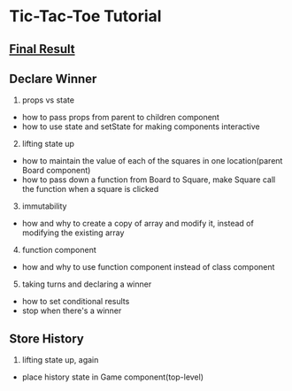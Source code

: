 # Tic-Tac-Toe Tutorial

## [Final Result](https://codepen.io/gaearon/pen/gWWZgR?editors=0010)

## Declare Winner
1. props vs state
- how to pass props from parent to children component
- how to use state and setState for making components interactive

2. lifting state up
- how to maintain the value of each of the squares in one location(parent Board component)
- how to pass down a function from Board to Square, make Square call the function when a square is clicked

3. immutability
- how and why to create a copy of array and modify it, instead of modifying the existing array

4. function component 
- how and why to use function component instead of class component

5. taking turns and declaring a winner
- how to set conditional results
- stop when there's a winner

## Store History
1. lifting state up, again
- place history state in Game component(top-level)